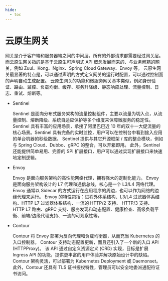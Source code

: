 ```yaml
---
hide:
  - toc
---
```


# 云原生网关

网关是介于客户端和服务器端之间的中间层，所有的外部请求都需要经过网关层。
而云原生网关指的是基于云原生可声明式 API 概念发展而来的、与业务解耦的网关，例如 Zuul、Kong、Nginx、Spring Cloud Gateway、Envoy 等。
云原生网关最显著的特点是，可以通过声明的方式定义网关的运行时配置，可以通过控制面的声明自动生成配置。
云原生网关的功能和微服务网关基本类似，例如身份验证、路由、监控、负载均衡、缓存、服务升降级、静态响应处理、流量控制、日志、重试、熔断等。

- Sentinel

    Sentinel 是面向分布式服务架构的流量控制组件，主要以流量为切入点，从流量控制、熔断降级、系统自适应保护等多个维度来保障微服务的稳定性。
    Sentinel 具有丰富的应用场景，承接了阿里巴巴近 10 年的双十一大促流量的核心场景。Sentinel 具有完备的实时监控，用户可以在控制台中看到接入应用的单台机器的秒级数据。
    Sentinel 提供与其它开源框架 / 库的整合模块，例如与 Spring Cloud、Dubbo、gRPC 的整合，可以开箱即用。
    此外，Sentinel 还能提供简单易用、完善的 SPI 扩展接口，用户可以通过实现扩展接口来快速地定制逻辑。

- Envoy

    Envoy 是面向服务架构的高性能网络代理，拥有强大的定制化能力。
    Envoy 是面向服务架构设计的 L7 代理和通信总线，核心是⼀个 L3/L4 网络代理。
    Envoy 通常以 Sidecar 的方式运行在应用程序的周边，也可以作为网络的边缘代理来运行。
    Envoy 的特性包括：进程外体系结构、L3/L4 过滤器体系结构、HTTP L7 过滤器体系结构、一流的 HTTP/2 支持、 HTTP/3 支持、HTTP L7 路由、gRPC 支持、服务发现和动态配置、健康检查、高级负载平衡、前端/边缘代理支持、一流的可观察性等。

- Contour

    Contour 将 Envoy 部署为反向代理和负载均衡器，从而充当 Kubernetes 的入口控制器。
    Contour 支持动态配置更新，而且还引入了一个新的入口 API (HTTPProxy)。
    该 API 通过自定义资源定义 (CRD) 实现，目标是扩展 Ingress API 的功能，提供更丰富的用户体验并解决原始设计中的缺陷。
    Contour 架构灵活，可以部署为 Kubernetes Deployment 或 Daemonset。此外，Contour 还具有 TLS 证书授权特性，管理员可以安全地委派通配符证书访问。
